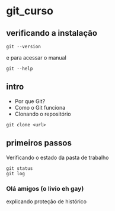 # git_curso

## verificando a instalação

```
git --version
```

e para acessar o manual

```
git --help
```


## intro

- Por que Git?
- Como o Git funciona
- Clonando o repositório

```
git clone <url>
```

## primeiros passos

Verificando o estado da pasta de trabalho
```
git status
git log
```

### Olá amigos (o livio eh gay)

explicando proteção de histórico
